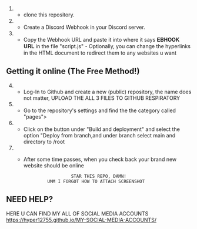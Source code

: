 1) - clone this repository.
  
2) - Create a Discord Webhook in your Discord server.
       
 3) - Copy the Webhook URL and paste it into where it says 𝐄𝐁𝐇𝐎𝐎𝐊 𝐔𝐑𝐋 in the file "script.js"   - Optionally, you can change the hyperlinks in the HTML document to redirect them to any websites u want
            
## Getting it online (The Free Method!)
              
4) - Log-In to Github and create a new (public) repository, the name does not matter, UPLOAD THE ALL 3 FILES TO GITHUB  RESPIRATORY 
                      
5) - Go to the repository's settings and find the the category called "pages">
                           
6) - Click on the button under "Build and deployment" and select the option "Deploy from branch,and under branch select main and directory to /root                              
7) - After some time passes, when you check back your brand new website should be online

                           STAR THIS REPO, DAMN!
                  UMM I FORGOT HOW TO ATTACH SCREENSHOT
       



## NEED HELP?

HERE U CAN FIND MY ALL OF SOCIAL MEDIA ACCOUNTS 
https://hyper12755.github.io/MY-SOCIAL-MEDIA-ACCOUNTS/
